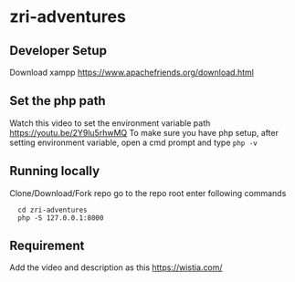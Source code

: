 # zri-adventures

## Developer Setup
Download xampp
https://www.apachefriends.org/download.html

## Set the php path 
Watch this video to set the environment variable path
https://youtu.be/2Y9lu5rhwMQ
To make sure you have php setup, after setting environment variable, open a cmd prompt and type `php -v`

## Running locally
Clone/Download/Fork repo
go to the repo root 
enter following commands

```
  cd zri-adventures
  php -S 127.0.0.1:8000
```

## Requirement 
Add the video and description as this
https://wistia.com/
